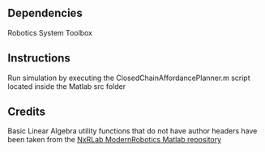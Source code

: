 ## Dependencies
Robotics System Toolbox
## Instructions
Run simulation by executing the ClosedChainAffordancePlanner.m script located inside the Matlab src folder
## Credits
Basic Linear Algebra utility functions that do not have author headers have been taken from the [NxRLab ModernRobotics Matlab repository](https://github.com/NxRLab/ModernRobotics)
